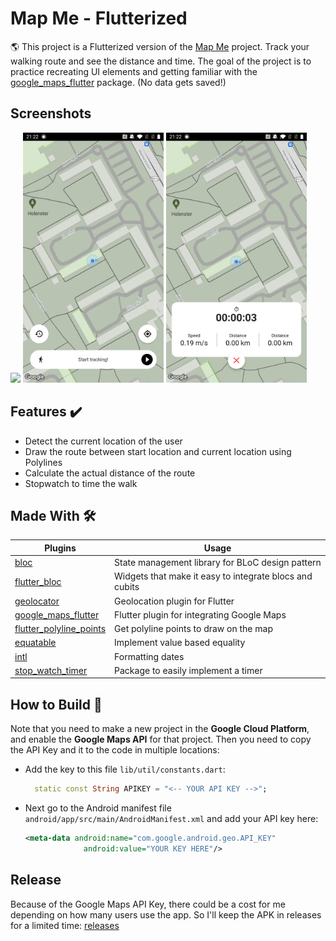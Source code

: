 # Map Me - Flutterized
:earth_americas: This project is a Flutterized version of the [Map Me] project. Track your walking route and see the distance and time. The goal of the project is to practice recreating UI elements and getting familiar with the [google_maps_flutter] package. (No data gets saved!)

## Screenshots
<p>
  <img src="https://github.com/Ashhas/Mapme/blob/main/screenshot/mapme.gif" width="225">
  <img src="https://github.com/Ashhas/Mapme/blob/main/screenshot/Screenshot_20211024-212207.jpg" width="225"> 
  <img src="https://github.com/Ashhas/Mapme/blob/main/screenshot/Screenshot_20211024-212219.jpg" width="225">
 </p>

## Features ✔️
* Detect the current location of the user
* Draw the route between start location and current location using Polylines
* Calculate the actual distance of the route
* Stopwatch to time the walk

## Made With 🛠
Plugins | Usage
------------ | -------------
[bloc](https://pub.dev/packages/bloc) | State management library for BLoC design pattern
[flutter_bloc](https://pub.dev/packages/flutter_bloc) | Widgets that make it easy to integrate blocs and cubits
[geolocator](https://pub.dev/packages/geolocator) | Geolocation plugin for Flutter
[google_maps_flutter](https://pub.dev/packages/google_maps_flutter) | Flutter plugin for integrating Google Maps
[flutter_polyline_points](https://pub.dev/packages/flutter_polyline_points) | Get polyline points to draw on the map
[equatable](https://pub.dev/packages/equatable) | Implement value based equality
[intl](https://pub.dev/packages/intl) | Formatting dates
[stop_watch_timer](https://pub.dev/packages/stop_watch_timer) | Package to easily implement a timer


## How to Build 📱

Note that you need to make a new project in the **Google Cloud Platform**, and enable the **Google Maps API** for that project. Then you need to copy the API Key and it to the code in multiple locations: 

- Add the key to this file `lib/util/constants.dart`:
  ```dart
    static const String APIKEY = "<-- YOUR API KEY -->";
  ```
 
- Next go to the Android manifest file `android/app/src/main/AndroidManifest.xml` and add your API key here:
  ```xml
  <meta-data android:name="com.google.android.geo.API_KEY"
               android:value="YOUR KEY HERE"/>
  ```


## Release

Because of the Google Maps API Key, there could be a cost for me depending on how many users use the app.
So I'll keep the APK in releases for a limited time: [releases]



[Map Me]:https://github.com/swaaz/Mapme
[google_maps_flutter]:https://pub.dev/packages/google_maps_flutter
[releases]:https://github.com/Ashhas/Mapme/releases
